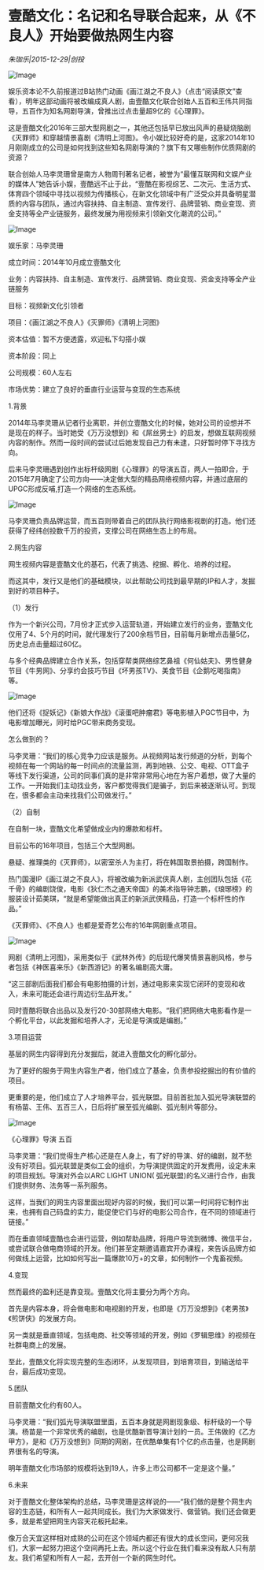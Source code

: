 # 壹酷文化：名记和名导联合起来，从《不良人》开始要做热网生内容

*朱珈乐|2015-12-29|创投*

![Image](http://p2.pstatp.com/large/6c3300018dc02376cd3a)

娱乐资本论不久前报道过B站热门动画《画江湖之不良人》（点击“阅读原文”查看），明年这部动画将被改编成真人剧，由壹酷文化联合创始人五百和王伟共同指导，五百作为知名网剧导演，曾推出过点击量超9亿的《心理罪》。

这是壹酷文化2016年三部大型网剧之一，其他还包括早已放出风声的悬疑烧脑剧《灭罪师》和穿越情景喜剧《清明上河图》。令小娱比较好奇的是，这家2014年10月刚刚成立的公司是如何找到这些知名网剧导演的？旗下有又哪些制作优质网剧的资源？

联合创始人马李灵珊曾是南方人物周刊著名记者，被誉为“最懂互联网和文娱产业的媒体人”她告诉小娱，壹酷远不止于此，“壹酷在影视综艺、二次元、生活方式、体育四个领域中寻找以视频为传播核心，在新文化领域中有广泛受众并具备明星潜质的内容与团队，通过内容扶持、自主制造、宣传发行、品牌营销、商业变现、资金支持等全产业链服务，最终发展为用视频来引领新文化潮流的公司。”

![Image](http://p3.pstatp.com/large/6c2f0003e3d977b247d7)

娱乐家：马李灵珊

成立时间：2014年10月成立壹酷文化

业务：内容扶持、自主制造、宣传发行、品牌营销、商业变现、资金支持等全产业链服务

目标：视频新文化引领者

项目：《画江湖之不良人》《灭罪师》《清明上河图》

资本估值：暂不方便透露，欢迎私下勾搭小娱

资本阶段：同上

公司规模：60人左右

市场优势：建立了良好的垂直行业运营与变现的生态系统

1.背景

2014年马李灵珊从记者行业离职，并创立壹酷文化的时候，她对公司的设想并不是现在的样子。当时她受《万万没想到》和《屌丝男士》的启发，想做互联网视频内容的制作。然而一段时间的尝试过后她发现自己力有未逮，只好暂时停下寻找方向。

后来马李灵珊遇到创作出标杆级网剧《心理罪》的导演五百，两人一拍即合，于2015年7月确定了公司方向——决定做大型的精品网络视频内容，并通过底层的UPGC形成反哺,打造一个网络的生态系统。

![Image](http://p2.pstatp.com/large/6c2f0003e3d84485da77)

马李灵珊负责品牌运营，而五百则带着自己的团队执行网络影视剧的打造。他们还获得了经纬创投数千万的投资，支撑公司在网络生态上的布局。

2.网生内容

网生视频内容是壹酷文化的基石，代表了挑选、挖掘、孵化、培养的过程。

而这其中，发行又是他们的基础模块，以此帮助公司找到最早期的IP和人才，发掘到好的项目种子。

（1）发行

作为一个新兴公司，7月份才正式步入运营轨道，开始建立发行的业务，壹酷文化仅用了4、5个月的时间，就代理发行了200余档节目，目前每月新增点击量5亿，历史总点击量超过60亿。

与多个经典品牌建立合作关系，包括穿帮类网络综艺鼻祖《何仙姑夫》、男性健身节目《牛男网》、分享约会技巧节目《坏男孩TV》、美食节目《企鹅吃喝指南》等。

![Image](http://p1.pstatp.com/large/6c2e0003fa80352bc0a3)

他们还将《捉妖记》《新娘大作战》《滚蛋吧肿瘤君》等电影植入PGC节目中，为电影增加曝光，同时给PGC带来商务变现。

怎么做到的？

马李灵珊：“我们的核心竞争力应该是服务。从视频网站发行频道的分析，到每个视频在每一个网站的每一时间点的流量监测，再到地铁、公交、电视、OTT盒子等线下发行渠道，公司的同事们真的是非常非常用心地在为客户着想，做了大量的工作。一开始我们主动找业务，客户都觉得我们是骗子，到后来被逐渐认可。到现在，很多都会主动来找我们公司做发行。”

（2）自制

在自制一块，壹酷文化希望做成业内的爆款和标杆。

目前公布的16年项目，包括三个大型网剧。

悬疑、推理类的《灭罪师》，以密室杀人为主打，将在韩国取景拍摄，跨国制作。

热门国漫IP《画江湖之不良人》，将被改编为新派武侠真人剧，主创团队包括《花千骨》的编剧饶俊，电影《狄仁杰之通天帝国》的美术指导钟志鹏，《琅琊榜》的服装设计茹美琪，“就是希望能做出真正的新派武侠精品，打造一个标杆性的作品。”

《灭罪师》、《不良人》也都是爱奇艺公布的16年网剧重点项目。

![Image](http://p1.pstatp.com/large/6c2c0004ebee5c5780cd)

网剧《清明上河图》，采用类似于《武林外传》的后现代爆笑情景喜剧风格，参与者包括《神医喜来乐》《新西游记》的著名编剧高大庸。

“这三部剧后面我们都会有电影拍摄的计划，通过电影来实现它闭环的变现和收入，未来可能还会进行周边衍生品开发。”

同时壹酷将联合出品以及发行20-30部网络大电影。“我们把网络大电影看作是一个孵化平台，以此发掘和培养人才，无论是导演或是编剧。”

3.项目运营

基层的网生内容得到充分发掘后，就进入壹酷文化的孵化部分。

为了更好的服务于网生内容生产者，他们成立了基金，负责参投挖掘出的有价值的项目。

更重要的是，他们成立了人才培养平台，弧光联盟。目前首批加入弧光导演联盟的有杨苗、王伟、五百三人，日后将扩展至弧光编剧、弧光制片等部分。

![Image](http://p2.pstatp.com/large/6c3000037e14a93e38c0)

《心理罪》导演 五百

马李灵珊：“我们觉得生产核心还是在人身上，有了好的导演、好的编剧，就不愁没有好项目。弧光联盟是类似工会的组织，为导演提供固定的开发费用，设定未来的项目规划。导演对外会以ARC LIGHT UNION( 弧光联盟)的名义进行合作，由我们提供财务、法务等一系列服务。

这样，当我们的网生内容里面出现好内容的时候，我们可以第一时间将它制作出来，也拥有自己码盘的实力，能促使它们与好的电影公司合作，在不同的领域进行链接。”

而在垂直领域壹酷也会进行运营，例如帮助品牌，将用户导流到微博、微信平台，或尝试联合做电商领域的开发。他们甚至定期邀请嘉宾开办课程，来告诉品牌方如何做线上运营，比如如何写出一篇爆款10万+的文章，如何制作一个鬼畜视频。

4.变现

然而最终的盈利还是靠变现。壹酷文化将主要分为两个方向。

首先是内容本身，将会做电影和电视剧的开发，也即是《万万没想到》《老男孩》《煎饼侠》的发展方向。

另一类就是垂直领域，包括电商、社交等领域的开发，例如《罗辑思维》的视频在社群电商上的发展。

至此，壹酷文化将实现完整的生态闭环，从发现项目，到培育项目，到输送给平台，最后成功变现。

5.团队

目前壹酷文化约有60人。

马李灵珊：“我们弧光导演联盟里面，五百本身就是网剧现象级、标杆级的一个导演。杨苗是一个非常优秀的编剧，也是优酷新晋导演计划的一员。王伟做的《乙方甲方》，是和《万万没想到》同期的网剧，在优酷单集有1个亿的点击量，也是网剧界很有名的导演。

明年壹酷文化市场部的规模将达到19人，许多上市公司都不一定是这个量。”

6.未来

对于壹酷文化整体架构的总结，马李灵珊是这样说的——“我们做的是整个网生内容的生态链，和所有人一起共同成长。我们为大家做发行、做营销。我们还会做更多，就是希望把网生内容天花板托起来。

像万合天宜这样相对成熟的公司在这个领域内都还有很大的成长空间，更何况我们，大家一起努力把这个空间再托上去。所以这个行业在我们看来没有敌人只有朋友。我们希望和所有人一起，去开创一个新的网生时代。

